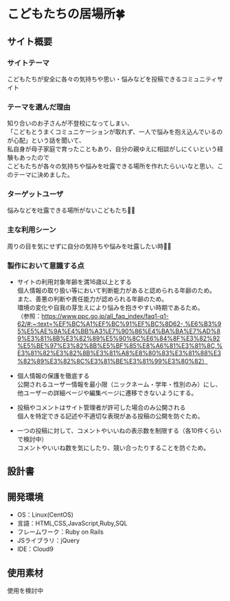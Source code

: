 # こどもたちの居場所🍀

## サイト概要
### サイトテーマ
こどもたちが安全に各々の気持ちや思い・悩みなどを投稿できるコミュニティサイト


### テーマを選んだ理由
知り合いのお子さんが不登校になってしまい、<br>
「こどもとうまくコミュニケーションが取れず、一人で悩みを抱え込んでいるのが心配」という話を聞いて、<br>
私自身が母子家庭で育ったこともあり、自分の親ゆえに相談がしにくいという経験もあったので<br>
こどもたちが各々の気持ちや悩みを吐露できる場所を作れたらいいなと思い、このテーマに決めました。


### ターゲットユーザ
悩みなどを吐露できる場所がないこどもたち👦🏻


### 主な利用シーン
周りの目を気にせずに自分の気持ちや悩みを吐露したい時🧒🏻


### 製作において意識する点
- サイトの利用対象年齢を満16歳以上とする<br>
個人情報の取り扱い等において判断能力があると認められる年齢のため。<br>
また、善悪の判断や責任能力が認められる年齢のため。<br>
環境の変化や自我の芽生えにより悩みを抱きやすい時期であるため。<br>
（参照：https://www.ppc.go.jp/all_faq_index/faq1-q1-62/#:~:text=%EF%BC%A1%EF%BC%91%EF%BC%8D62-,%E6%B3%95%E5%AE%9A%E4%BB%A3%E7%90%86%E4%BA%BA%E7%AD%89%E3%81%8B%E3%82%89%E5%90%8C%E6%84%8F%E3%82%92%E5%BE%97%E3%82%8B%E5%BF%85%E8%A6%81%E3%81%8C,%E3%81%82%E3%82%8B%E3%81%A8%E8%80%83%E3%81%88%E3%82%89%E3%82%8C%E3%81%BE%E3%81%99%E3%80%82）

- 個人情報の保護を徹底する<br>
公開されるユーザー情報を最小限（ニックネーム・学年・性別のみ）にし、他ユーザーの詳細ページや編集ページに遷移できないようにする。

- 投稿やコメントはサイト管理者が許可した場合のみ公開される<br>
個人を特定できる記述や不適切な表現がある投稿の公開を防ぐため。

- 一つの投稿に対して、コメントやいいねの表示数を制限する（各10件くらいで検討中）<br>
コメントやいいね数を気にしたり、競い合ったりすることを防ぐため。


## 設計書


## 開発環境
- OS：Linux(CentOS)
- 言語：HTML,CSS,JavaScript,Ruby,SQL
- フレームワーク：Ruby on Rails
- JSライブラリ：jQuery
- IDE：Cloud9


## 使用素材
使用を検討中

